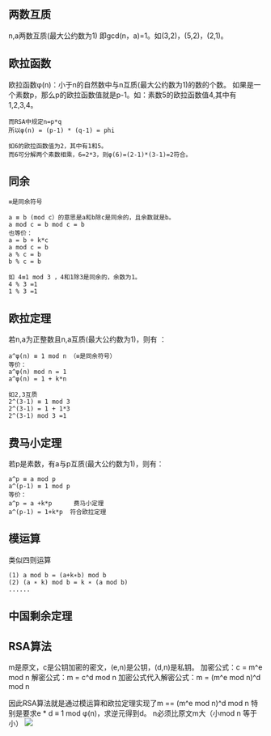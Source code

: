 ## **两数互质**
n,a两数互质(最大公约数为1) 即gcd(n，a)=1。如(3,2)，(5,2)，(2,1)。

## **欧拉函数**
欧拉函数φ(n)：小于n的自然数中与n互质(最大公约数为1)的数的个数。
如果是一个素数p，那么p的欧拉函数值就是p-1。如：素数5的欧拉函数值4,其中有1,2,3,4。
```
而RSA中规定n=p*q
所以φ(n) = (p-1) * (q-1) = phi

如6的欧拉函数值为2，其中有1和5。
而6可分解两个素数相乘，6=2*3，则φ(6)=(2-1)*(3-1)=2符合。
```
## **同余**
```
≡是同余符号

a ≡ b (mod c）的意思是a和b除c是同余的，且余数就是b。
a mod c = b mod c = b
也等价：
a = b + k*c
a mod c = b
a % c = b
b % c = b

如 4≡1 mod 3 ，4和1除3是同余的，余数为1。
4 % 3 =1
1 % 3 =1
```

## **欧拉定理**
若n,a为正整数且n,a互质(最大公约数为1)，则有 ：
```
a^φ(n) ≡ 1 mod n （≡是同余符号）
等价：
a^φ(n) mod n = 1
a^φ(n) = 1 + k*n

如2,3互质
2^(3-1) ≡ 1 mod 3
2^(3-1) = 1 + 1*3
2^(3-1) mod 3 =1
```
## **费马小定理**
若p是素数，有a与p互质(最大公约数为1)，则有：
```
a^p ≡ a mod p  
a^(p-1) ≡ 1 mod p
等价：
a^p = a +k*p      费马小定理
a^(p-1) = 1+k*p  符合欧拉定理
```

## **模运算**
类似四则运算
```
(1) a mod b = (a+k∗b) mod b 
(2) (a ∗ k) mod b = k ∗ (a mod b)
......
```

## **中国剩余定理**


## **RSA算法**
m是原文，c是公钥加密的密文，(e,n)是公钥，(d,n)是私钥。
加密公式：c = m^e mod n
解密公式：m = c^d mod n
加密公式代入解密公式：m = (m^e mod n)^d mod n

因此RSA算法就是通过模运算和欧拉定理实现了m == (m^e mod n)^d mod n
特别是要求e * d ≡ 1 mod φ(n)，求逆元得到d。
n必须比原文m大（小mod n 等于小）
![](.topwrite/assets/image_1710040825919.png)